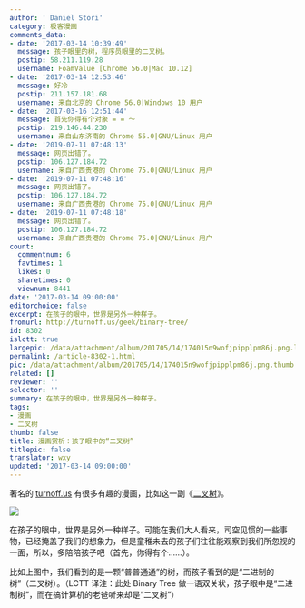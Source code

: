 ```yaml
---
author: ' Daniel Stori'
category: 极客漫画
comments_data:
- date: '2017-03-14 10:39:49'
  message: 孩子眼里的树，程序员眼里的二叉树。
  postip: 58.211.119.28
  username: FoamValue [Chrome 56.0|Mac 10.12]
- date: '2017-03-14 12:53:46'
  message: 好冷
  postip: 211.157.181.68
  username: 来自北京的 Chrome 56.0|Windows 10 用户
- date: '2017-03-16 12:51:44'
  message: 首先你得有个对象 = = ～
  postip: 219.146.44.230
  username: 来自山东济南的 Chrome 55.0|GNU/Linux 用户
- date: '2019-07-11 07:48:13'
  message: 网页出错了。
  postip: 106.127.184.72
  username: 来自广西贵港的 Chrome 75.0|GNU/Linux 用户
- date: '2019-07-11 07:48:16'
  message: 网页出错了。
  postip: 106.127.184.72
  username: 来自广西贵港的 Chrome 75.0|GNU/Linux 用户
- date: '2019-07-11 07:48:18'
  message: 网页出错了。
  postip: 106.127.184.72
  username: 来自广西贵港的 Chrome 75.0|GNU/Linux 用户
count:
  commentnum: 6
  favtimes: 1
  likes: 0
  sharetimes: 0
  viewnum: 8441
date: '2017-03-14 09:00:00'
editorchoice: false
excerpt: 在孩子的眼中，世界是另外一种样子。
fromurl: http://turnoff.us/geek/binary-tree/
id: 8302
islctt: true
largepic: /data/attachment/album/201705/14/174015n9wofjpipplpm86j.png.large.jpg
permalink: /article-8302-1.html
pic: /data/attachment/album/201705/14/174015n9wofjpipplpm86j.png.thumb.jpg
related: []
reviewer: ''
selector: ''
summary: 在孩子的眼中，世界是另外一种样子。
tags:
- 漫画
- 二叉树
thumb: false
title: 漫画赏析：孩子眼中的“二叉树”
titlepic: false
translator: wxy
updated: '2017-03-14 09:00:00'
---
```


著名的 [turnoff.us](http://turnoff.us/) 有很多有趣的漫画，比如这一副《[二叉树](http://turnoff.us/geek/binary-tree/)》。


![](/data/attachment/album/201705/14/174015n9wofjpipplpm86j.png)


在孩子的眼中，世界是另外一种样子。可能在我们大人看来，司空见惯的一些事物，已经掩盖了我们的想象力，但是童稚未去的孩子们往往能观察到我们所忽视的一面，所以，多陪陪孩子吧（首先，你得有个……）。


比如上图中，我们看到的是一颗“普普通通”的树，而孩子看到的是“二进制的树”（二叉树）。（LCTT 译注：此处 Binary Tree 做一语双关状，孩子眼中是“二进制树”，而在搞计算机的老爸听来却是“二叉树”）
